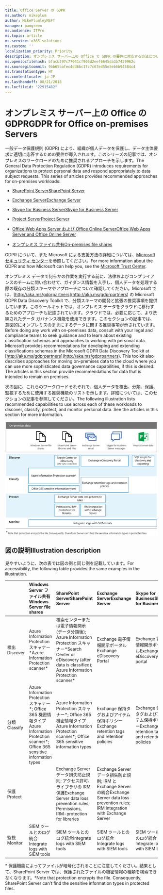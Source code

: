 ```yaml
---
title: Office Server の GDPR
ms.author: mikeplum
author: MikePlumleyMSFT
manager: pamgreen
ms.audience: ITPro
ms.topic: article
ms.service: o365-solutions
ms.custom: ''
localization_priority: Priority
description: オンプレミス サーバー上の Office で GDPR の要件に対応する方法について説明します。
ms.openlocfilehash: bfacb297c77041cf905d2eef6645da3b7459962c
ms.sourcegitcommit: 9bb65bafec4dd6bc17c7c07ed55e5eb6b94584c4
ms.translationtype: HT
ms.contentlocale: ja-JP
ms.lasthandoff: 08/21/2018
ms.locfileid: "22915482"
---
```

# <a name="gdpr-for-office-on-premises-servers"></a><span data-ttu-id="f3ff6-103">オンプレミス サーバー上の Office の GDPR</span><span class="sxs-lookup"><span data-stu-id="f3ff6-103">GDPR for Office on-premises Servers</span></span>

<span data-ttu-id="f3ff6-p101">一般データ保護規則 (GDPR) により、組織が個人データを保護し、データ主体要求に適切に応答するための要件が導入されます。このシリーズの記事では、オンプレミスのワークロードのために推奨されるアプローチを示します。</span><span class="sxs-lookup"><span data-stu-id="f3ff6-p101">The General Data Protection Regulation (GDPR) introduces requirements for organizations to protect personal data and respond appropriately to data subject requests. This series of articles provides recommended approaches for on-premises workloads:</span></span>

-   [<span data-ttu-id="f3ff6-106">SharePoint Server</span><span class="sxs-lookup"><span data-stu-id="f3ff6-106">SharePoint Server</span></span>](gdpr-for-sharepoint-server.md)

-   [<span data-ttu-id="f3ff6-107">Exchange Server</span><span class="sxs-lookup"><span data-stu-id="f3ff6-107">Exchange Server</span></span>](gdpr-for-exchange-server.md)

-   [<span data-ttu-id="f3ff6-108">Skype for Business Server</span><span class="sxs-lookup"><span data-stu-id="f3ff6-108">Skype for Business Server</span></span>](gdpr-for-skype-for-business-server.md)

-   [<span data-ttu-id="f3ff6-109">Project Server</span><span class="sxs-lookup"><span data-stu-id="f3ff6-109">Project Server</span></span>](gdpr-for-project-server.md)

-   [<span data-ttu-id="f3ff6-110">Office Web Apps Server および Office Online Server</span><span class="sxs-lookup"><span data-stu-id="f3ff6-110">Office Web Apps Server and Office Online Server</span></span>](gdpr-for-office-online-server.md)

-   [<span data-ttu-id="f3ff6-111">オンプレミス ファイル共有</span><span class="sxs-lookup"><span data-stu-id="f3ff6-111">On-premises file shares</span></span>](gdpr-for-on-premises-file-shares.md)

<span data-ttu-id="f3ff6-112">GDPR について、また Microsoft による支援方法の詳細については、[Microsoft セキュリティ センター](https://www.microsoft.com/ja-JP/TrustCenter/Privacy/gdpr/default.aspx)を参照してください。</span><span class="sxs-lookup"><span data-stu-id="f3ff6-112">For more information about the GDPR and how Microsoft can help you, see the [Microsoft Trust Center](https://www.microsoft.com/ja-JP/TrustCenter/Privacy/gdpr/default.aspx).</span></span>

<span data-ttu-id="f3ff6-p102">オンプレミス データで何らかの作業を実行する前に、法律およびコンプライアンスのチームに問い合わせて、ガイダンス情報を入手し、個人データを処理する際の既存の分類スキーマやアプローチについて確認してください。Microsoft では、[http://aka.ms/gdprpartners](<http://aka.ms/gdprpartners>) の Microsoft GDPR Data Discovery Toolkit で、分類スキーマの開発と拡張の推奨事項を提供しています。このツールキットでは、オンプレミス データをクラウドに移行するためのアプローチも記述されています。クラウドでは、必要に応じて、より洗練されたデータ ガバナンス機能を使用できます。このセクションの記事では、意図的にオンプレミスのままにするデータに関する推奨事項が示されています。</span><span class="sxs-lookup"><span data-stu-id="f3ff6-p102">Before doing any work with on-premises data, consult with your legal and compliance teams to seek guidance and to learn about existing classification schemas and approaches to working with personal data. Microsoft provides recommendations for developing and extending classifications schemas in the Microsoft GDPR Data Discovery Toolkit at [http://aka.ms/gdprpartners](<http://aka.ms/gdprpartners>). This toolkit also describes approaches for moving on-premises data to the cloud where you can use more sophisticated data governance capabilities, if this is desired. The articles in this section provide recommendations for data that is intended to remain on premises.</span></span>

<span data-ttu-id="f3ff6-p103">次の図に、これらのワークロードそれぞれで、個人データを検出、分類、保護、監視するために使用する推奨機能のリストを示します。詳細については、このセクションの記事を参照してください。</span><span class="sxs-lookup"><span data-stu-id="f3ff6-p103">The following illustration lists recommended capabilities to use across each of these workloads to discover, classify, protect, and monitor personal data. See the articles in this section for more information.</span></span>

![](media/gdpr-for-office-servers-image1.png)

## <a name="illustration-description"></a><span data-ttu-id="f3ff6-119">図の説明</span><span class="sxs-lookup"><span data-stu-id="f3ff6-119">Illustration description</span></span>

<span data-ttu-id="f3ff6-120">見やすいように、次の表では図の例と同じ例を記載しています。</span><span class="sxs-lookup"><span data-stu-id="f3ff6-120">For accessibility, the following table provides the same examples in the illustration.</span></span>

|             |<span data-ttu-id="f3ff6-121">Windows Server ファイル共有</span><span class="sxs-lookup"><span data-stu-id="f3ff6-121">Windows Server file shares</span></span>|<span data-ttu-id="f3ff6-122">SharePoint Server</span><span class="sxs-lookup"><span data-stu-id="f3ff6-122">SharePoint Server</span></span>|<span data-ttu-id="f3ff6-123">Exchange Server</span><span class="sxs-lookup"><span data-stu-id="f3ff6-123">Exchange Server</span></span>|<span data-ttu-id="f3ff6-124">Skype for Business</span><span class="sxs-lookup"><span data-stu-id="f3ff6-124">Skype for Business</span></span>|<span data-ttu-id="f3ff6-125">Project Server</span><span class="sxs-lookup"><span data-stu-id="f3ff6-125">Project Server</span></span>|
|:------------|:-------------------------|:----------------|:--------------|:-----------------|:-------------|
|<span data-ttu-id="f3ff6-126">検出</span><span class="sxs-lookup"><span data-stu-id="f3ff6-126">Discover</span></span>|<span data-ttu-id="f3ff6-127">Azure Information Protection スキャナー\*</span><span class="sxs-lookup"><span data-stu-id="f3ff6-127">Azure Information Protection scanner\*</span></span>|<span data-ttu-id="f3ff6-128">検索センターまたは電子情報開示 (データ分類後); Azure Information Protection スキャナー\*</span><span class="sxs-lookup"><span data-stu-id="f3ff6-128">Search Center or eDiscovery (after data is classified); Azure Information Protection scanner\*</span></span>|<span data-ttu-id="f3ff6-129">Exchange 電子情報開示ポータル</span><span class="sxs-lookup"><span data-stu-id="f3ff6-129">Exchange eDiscovery Portal</span></span>|<span data-ttu-id="f3ff6-130">Exchange 電子情報開示ポータル</span><span class="sxs-lookup"><span data-stu-id="f3ff6-130">Exchange eDiscovery portal</span></span>|<span data-ttu-id="f3ff6-131">検出およびエクスポートのための SQL スクリプト</span><span class="sxs-lookup"><span data-stu-id="f3ff6-131">SQL scripts for discovery and exporting</span></span>|
|<span data-ttu-id="f3ff6-132">分類</span><span class="sxs-lookup"><span data-stu-id="f3ff6-132">Classify</span></span>|<span data-ttu-id="f3ff6-133">Azure Information Protection スキャナー\*; Office 365 機密情報タイプ</span><span class="sxs-lookup"><span data-stu-id="f3ff6-133">Azure Information Protection scanner\*; Office 365 sensitive information types</span></span>|<span data-ttu-id="f3ff6-134">Azure Information Protection スキャナー\*; Office 365 機密情報タイプ</span><span class="sxs-lookup"><span data-stu-id="f3ff6-134">Azure Information Protection scanner\*; Office 365 sensitive information types</span></span>|<span data-ttu-id="f3ff6-135">Exchange 保持タグおよびアイテム保持ポリシー</span><span class="sxs-lookup"><span data-stu-id="f3ff6-135">Exchange retention tags and retention policies</span></span>|<span data-ttu-id="f3ff6-136">Exchange 保持タグおよびアイテム保持ポリシー</span><span class="sxs-lookup"><span data-stu-id="f3ff6-136">Exchange retention tags and retention policies</span></span>||
|<span data-ttu-id="f3ff6-137">保護</span><span class="sxs-lookup"><span data-stu-id="f3ff6-137">Protect</span></span>||<span data-ttu-id="f3ff6-138">Exchange Server データ損失防止規則; アクセス許可、ライブラリの IRM 保護</span><span class="sxs-lookup"><span data-stu-id="f3ff6-138">Exchange Server data loss prevention rules; Permissions, IRM-protection for libraries</span></span>|<span data-ttu-id="f3ff6-139">Exchange Server データ損失防止規則; IRM と Exchange Server の統合</span><span class="sxs-lookup"><span data-stu-id="f3ff6-139">Exchange Server data loss prevention rules; IRM integration with Exchange Server</span></span>|||
|<span data-ttu-id="f3ff6-140">監視</span><span class="sxs-lookup"><span data-stu-id="f3ff6-140">Monitor</span></span>|<span data-ttu-id="f3ff6-141">SIEM ツールとのログ統合</span><span class="sxs-lookup"><span data-stu-id="f3ff6-141">Integrate logs with SIEM tools</span></span>|<span data-ttu-id="f3ff6-142">SIEM ツールとのログ統合</span><span class="sxs-lookup"><span data-stu-id="f3ff6-142">Integrate logs with SIEM tools</span></span>|<span data-ttu-id="f3ff6-143">SIEM ツールとのログ統合</span><span class="sxs-lookup"><span data-stu-id="f3ff6-143">Integrate logs with SIEM tools</span></span>|<span data-ttu-id="f3ff6-144">SIEM ツールとのログ統合</span><span class="sxs-lookup"><span data-stu-id="f3ff6-144">Integrate logs with SIEM tools</span></span>|<span data-ttu-id="f3ff6-145">SIEM ツールとのログ統合</span><span class="sxs-lookup"><span data-stu-id="f3ff6-145">Integrate logs with SIEM tools</span></span>|

<span data-ttu-id="f3ff6-p104">\* 保護機能によってファイルが暗号化されることに注意してください。結果として、SharePoint Server では、保護されたファイルの機密情報の種類を検索できなくなります。</span><span class="sxs-lookup"><span data-stu-id="f3ff6-p104">\*Note that protection encrypts the file. Consequently, SharePoint Server can’t find the sensitive information types in protected files.</span></span>
